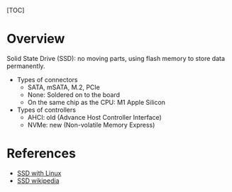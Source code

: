[TOC]

# Overview

Solid State Drive (SSD): no moving parts, using flash memory to store
data permanently.

- Types of connectors
    + SATA, mSATA, M.2, PCIe
    + None: Soldered on to the board
    + On the same chip as the CPU: M1 Apple Silicon
- Types of controllers
    + AHCI: old (Advance Host Controller Interface)
    + NVMe: new (Non-volatile Memory Express)

# References

- [SSD with Linux](https://wiki.archlinux.org/index.php/Solid_State_Drives)
- [SSD wikipedia](https://en.wikipedia.org/wiki/Solid-state_drive)
